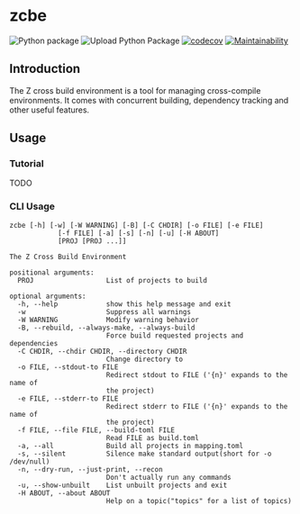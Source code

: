 # zcbe

![Python package](https://github.com/myzhang1029/zcbe/workflows/Python%20package/badge.svg)
![Upload Python Package](https://github.com/myzhang1029/zcbe/workflows/Upload%20Python%20Package/badge.svg)
[![codecov](https://codecov.io/gh/myzhang1029/zcbe/branch/master/graph/badge.svg)](https://codecov.io/gh/myzhang1029/zcbe)
[![Maintainability](https://api.codeclimate.com/v1/badges/e8785246f7dbe7676393/maintainability)](https://codeclimate.com/github/myzhang1029/zcbe/maintainability)

## Introduction
The Z cross build environment is a tool for managing cross-compile environments.
It comes with concurrent building, dependency tracking and other useful features.

## Usage
### Tutorial
TODO
### CLI Usage
```
zcbe [-h] [-w] [-W WARNING] [-B] [-C CHDIR] [-o FILE] [-e FILE]
            [-f FILE] [-a] [-s] [-n] [-u] [-H ABOUT]
            [PROJ [PROJ ...]]

The Z Cross Build Environment

positional arguments:
  PROJ                  List of projects to build

optional arguments:
  -h, --help            show this help message and exit
  -w                    Suppress all warnings
  -W WARNING            Modify warning behavior
  -B, --rebuild, --always-make, --always-build
                        Force build requested projects and dependencies
  -C CHDIR, --chdir CHDIR, --directory CHDIR
                        Change directory to
  -o FILE, --stdout-to FILE
                        Redirect stdout to FILE ('{n}' expands to the name of
                        the project)
  -e FILE, --stderr-to FILE
                        Redirect stderr to FILE ('{n}' expands to the name of
                        the project)
  -f FILE, --file FILE, --build-toml FILE
                        Read FILE as build.toml
  -a, --all             Build all projects in mapping.toml
  -s, --silent          Silence make standard output(short for -o /dev/null)
  -n, --dry-run, --just-print, --recon
                        Don't actually run any commands
  -u, --show-unbuilt    List unbuilt projects and exit
  -H ABOUT, --about ABOUT
                        Help on a topic("topics" for a list of topics)
```
